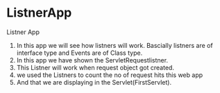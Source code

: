 # ListnerApp

Listner App
1. In this app we will see how listners will work. Bascially listners are of interface type and Events are of Class type.
2. In this app we have shown the ServletRequestlistner.
3. This Listner will work when request object got created.
4. we used the Listners to count the no of request hits this web app
5. And that we are displaying in the Servlet(FirstServlet).
